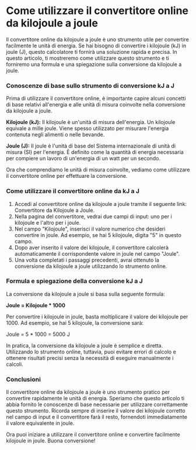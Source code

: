 Come utilizzare il convertitore online da kilojoule a joule
===========================================================

Il convertitore online da kilojoule a joule è uno strumento utile per convertire facilmente le unità di energia. Se hai bisogno di convertire i kilojoule (kJ) in joule (J), questo calcolatore ti fornirà una soluzione rapida e precisa. In questo articolo, ti mostreremo come utilizzare questo strumento e ti forniremo una formula e una spiegazione sulla conversione da kilojoule a joule.

### Conoscenze di base sullo strumento di conversione kJ a J

Prima di utilizzare il convertitore online, è importante capire alcuni concetti di base relativi all'energia e alle unità di misura coinvolte nella conversione da kilojoule a joule.

**Kilojoule (kJ):** Il kilojoule è un'unità di misura dell'energia. Un kilojoule equivale a mille joule. Viene spesso utilizzato per misurare l'energia contenuta negli alimenti o nelle bevande.

**Joule (J):** Il joule è l'unità di base del Sistema internazionale di unità di misura (SI) per l'energia. È definito come la quantità di energia necessaria per compiere un lavoro di un'energia di un watt per un secondo.

Ora che comprendiamo le unità di misura coinvolte, vediamo come utilizzare il convertitore online per effettuare la conversione.

### Come utilizzare il convertitore online da kJ a J

1. Accedi al convertitore online da kilojoule a joule tramite il seguente link: Convertitore da Kilojoule a Joule.
2. Nella pagina del convertitore, vedrai due campi di input: uno per i kilojoule e l'altro per i joule.
3. Nel campo "Kilojoule", inserisci il valore numerico che desideri convertire in joule. Ad esempio, se hai 5 kilojoule, digita "5" in questo campo.
4. Dopo aver inserito il valore dei kilojoule, il convertitore calcolerà automaticamente il corrispondente valore in joule nel campo "Joule".
5. Una volta completati i passaggi precedenti, avrai ottenuto la conversione da kilojoule a joule utilizzando lo strumento online.

### Formula e spiegazione della conversione kJ a J

La conversione da kilojoule a joule si basa sulla seguente formula:

**Joule = Kilojoule \* 1000**

Per convertire i kilojoule in joule, basta moltiplicare il valore dei kilojoule per 1000. Ad esempio, se hai 5 kilojoule, la conversione sarà:

Joule = 5 \* 1000 = 5000 J

In pratica, la conversione da kilojoule a joule è semplice e diretta. Utilizzando lo strumento online, tuttavia, puoi evitare errori di calcolo e ottenere risultati precisi senza la necessità di eseguire manualmente i calcoli.

### Conclusioni

Il convertitore online da kilojoule a joule è uno strumento pratico per convertire rapidamente le unità di energia. Speriamo che questo articolo ti abbia fornito le conoscenze di base necessarie per utilizzare correttamente questo strumento. Ricorda sempre di inserire il valore dei kilojoule corretto nel campo di input e il convertitore farà il resto, fornendoti immediatamente il valore equivalente in joule.

Ora puoi iniziare a utilizzare il convertitore online e convertire facilmente kilojoule in joule. Buona conversione!
